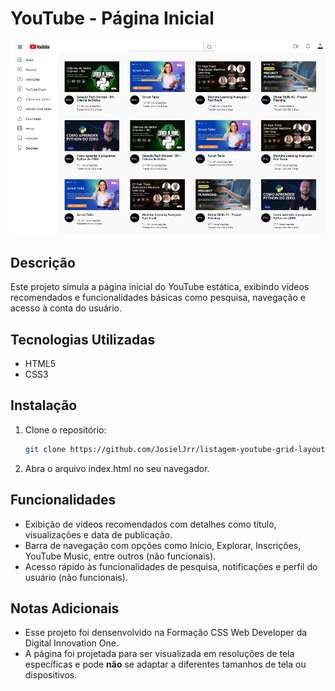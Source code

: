 # YouTube - Página Inicial

<p align="center">
  <img src="assets/images/homepage.PNG" alt="Logo do YouTube" width=600px>
</p>

## Descrição
Este projeto simula a página inicial do YouTube estática, exibindo vídeos recomendados e funcionalidades básicas como pesquisa, navegação e acesso à conta do usuário.

## Tecnologias Utilizadas
- HTML5
- CSS3

## Instalação
1. Clone o repositório:
   ```bash
   git clone https://github.com/JosielJrr/listagem-youtube-grid-layout.git
2. Abra o arquivo index.html no seu navegador.

## Funcionalidades
- Exibição de vídeos recomendados com detalhes como título, visualizações e data de publicação.
- Barra de navegação com opções como Início, Explorar, Inscrições, YouTube Music, entre outros (não funcionais).
- Acesso rápido às funcionalidades de pesquisa, notificações e perfil do usuário (não funcionais).

## Notas Adicionais
- Esse projeto foi densenvolvido na Formação CSS Web Developer da Digital Innovation One.
- A página foi projetada para ser visualizada em resoluções de tela específicas e pode **não** se adaptar a diferentes tamanhos de tela ou dispositivos.
